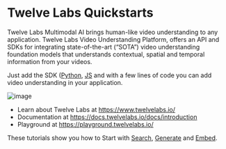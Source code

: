 # Twelve Labs Quickstarts
Twelve Labs Multimodal AI brings human-like video understanding to any application. Twelve Labs Video Understanding Platform, offers an API and SDKs for integrating state-of-the-art (“SOTA”) video understanding foundation models that understands contextual, spatial and temporal information from your videos.

Just add the SDK ([Python](https://github.com/twelvelabs-io/twelvelabs-python), [JS](https://github.com/twelvelabs-io/twelvelabs-js) and with a few lines of code you can add video understanding in your application.

![image](https://github.com/manish-tl/twelvelabs-cookbook/assets/168238935/630ae2b5-c979-4394-b56e-0e55a373a80c)


* Learn about Twelve Labs at https://www.twelvelabs.io/
* Documentation at https://docs.twelvelabs.io/docs/introduction
* Playground at https://playground.twelvelabs.io/

These tutorials show you how to Start with [Search](https://github.com/manish-tl/twelvelabs-cookbook/blob/main/quickstarts/TwelveLabs_Quickstart_Search.ipynb), [Generate](https://github.com/manish-tl/twelvelabs-cookbook/blob/main/quickstarts/TwelveLabs_Quickstart_Generate.ipynb) and [Embed](https://github.com/manish-tl/twelvelabs-cookbook/blob/main/quickstarts/TwelveLabs_Quickstart_Embeddings.ipynb).
